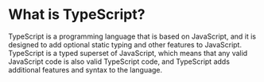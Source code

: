 # What is TypeScript?

TypeScript is a programming language that is based on JavaScript, and it is designed to add optional static typing and other features to JavaScript. TypeScript is a typed superset of JavaScript, which means that any valid JavaScript code is also valid TypeScript code, and TypeScript adds additional features and syntax to the language.
